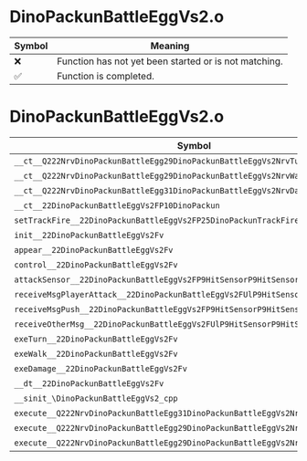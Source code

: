 # DinoPackunBattleEggVs2.o
| Symbol | Meaning 
| ------------- | ------------- 
| :x: | Function has not yet been started or is not matching. 
| :white_check_mark: | Function is completed. 


# DinoPackunBattleEggVs2.o
| Symbol | Decompiled? |
| ------------- | ------------- |
| `__ct__Q222NrvDinoPackunBattleEgg29DinoPackunBattleEggVs2NrvTurnFv` | :x: |
| `__ct__Q222NrvDinoPackunBattleEgg29DinoPackunBattleEggVs2NrvWalkFv` | :x: |
| `__ct__Q222NrvDinoPackunBattleEgg31DinoPackunBattleEggVs2NrvDamageFv` | :x: |
| `__ct__22DinoPackunBattleEggVs2FP10DinoPackun` | :x: |
| `setTrackFire__22DinoPackunBattleEggVs2FP25DinoPackunTrackFireHolder` | :x: |
| `init__22DinoPackunBattleEggVs2Fv` | :x: |
| `appear__22DinoPackunBattleEggVs2Fv` | :x: |
| `control__22DinoPackunBattleEggVs2Fv` | :x: |
| `attackSensor__22DinoPackunBattleEggVs2FP9HitSensorP9HitSensor` | :x: |
| `receiveMsgPlayerAttack__22DinoPackunBattleEggVs2FUlP9HitSensorP9HitSensor` | :x: |
| `receiveMsgPush__22DinoPackunBattleEggVs2FP9HitSensorP9HitSensor` | :x: |
| `receiveOtherMsg__22DinoPackunBattleEggVs2FUlP9HitSensorP9HitSensor` | :x: |
| `exeTurn__22DinoPackunBattleEggVs2Fv` | :x: |
| `exeWalk__22DinoPackunBattleEggVs2Fv` | :x: |
| `exeDamage__22DinoPackunBattleEggVs2Fv` | :x: |
| `__dt__22DinoPackunBattleEggVs2Fv` | :x: |
| `__sinit_\DinoPackunBattleEggVs2_cpp` | :x: |
| `execute__Q222NrvDinoPackunBattleEgg31DinoPackunBattleEggVs2NrvDamageCFP5Spine` | :x: |
| `execute__Q222NrvDinoPackunBattleEgg29DinoPackunBattleEggVs2NrvWalkCFP5Spine` | :x: |
| `execute__Q222NrvDinoPackunBattleEgg29DinoPackunBattleEggVs2NrvTurnCFP5Spine` | :x: |
